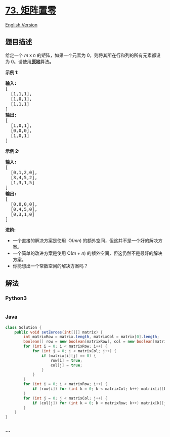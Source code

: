 # [73. 矩阵置零](https://leetcode-cn.com/problems/set-matrix-zeroes)

[English Version](/solution/0000-0099/0073.Set%20Matrix%20Zeroes/README_EN.md)

## 题目描述

<!-- 这里写题目描述 -->
<p>给定一个&nbsp;<em>m</em> x <em>n</em> 的矩阵，如果一个元素为 0，则将其所在行和列的所有元素都设为 0。请使用<strong><a href="http://baike.baidu.com/item/%E5%8E%9F%E5%9C%B0%E7%AE%97%E6%B3%95" target="_blank">原地</a></strong>算法<strong>。</strong></p>

<p><strong>示例&nbsp;1:</strong></p>

<pre><strong>输入:</strong> 
[
&nbsp; [1,1,1],
&nbsp; [1,0,1],
&nbsp; [1,1,1]
]
<strong>输出:</strong> 
[
&nbsp; [1,0,1],
&nbsp; [0,0,0],
&nbsp; [1,0,1]
]
</pre>

<p><strong>示例&nbsp;2:</strong></p>

<pre><strong>输入:</strong> 
[
&nbsp; [0,1,2,0],
&nbsp; [3,4,5,2],
&nbsp; [1,3,1,5]
]
<strong>输出:</strong> 
[
&nbsp; [0,0,0,0],
&nbsp; [0,4,5,0],
&nbsp; [0,3,1,0]
]</pre>

<p><strong>进阶:</strong></p>

<ul>
	<li>一个直接的解决方案是使用 &nbsp;O(<em>m</em><em>n</em>)&nbsp;的额外空间，但这并不是一个好的解决方案。</li>
	<li>一个简单的改进方案是使用 O(<em>m</em>&nbsp;+&nbsp;<em>n</em>) 的额外空间，但这仍然不是最好的解决方案。</li>
	<li>你能想出一个常数空间的解决方案吗？</li>
</ul>

## 解法

<!-- 这里可写通用的实现逻辑 -->

<!-- tabs:start -->

### **Python3**

<!-- 这里可写当前语言的特殊实现逻辑 -->

```python

```

### **Java**

<!-- 这里可写当前语言的特殊实现逻辑 -->

```java
class Solution {
    public void setZeroes(int[][] matrix) {
        int matrixRow = matrix.length, matrixCol = matrix[0].length;
        boolean[] row = new boolean[matrixRow], col = new boolean[matrixCol];
        for (int i = 0; i < matrixRow; i++) {
            for (int j = 0; j < matrixCol; j++) {
                if (matrix[i][j] == 0) {
                    row[i] = true;
                    col[j] = true;
                }
            }
        }
        for (int i = 0; i < matrixRow; i++) {
            if (row[i]) for (int k = 0; k < matrixCol; k++) matrix[i][k] = 0;
        }
        for (int j = 0; j < matrixCol; j++) {
            if (col[j]) for (int k = 0; k < matrixRow; k++) matrix[k][j] = 0;
        }
    }
}
```

### **...**

```

```

<!-- tabs:end -->
